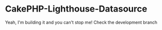CakePHP-Lighthouse-Datasource
=============================

Yeah, I'm building it and you can't stop me! Check the development branch
